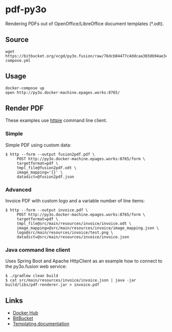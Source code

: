 # pdf-py3o

Rendering PDFs out of OpenOffice/LibreOffice document templates (*.odt).

## Source

```
wget https://bitbucket.org/xcgd/py3o.fusion/raw/76dcb04477c4ddcaa303db94ae340561c2da75a9/docker-compose.yml
```


## Usage

```
docker-compose up
open http://py3o.docker-machine.epages.works:8765/
```

## Render PDF

These examples use [httpie](https://github.com/jkbrzt/httpie) command line client.

### Simple

Simple PDF using custom data:

```
$ http --form --output fusion2pdf.pdf \
     POST http://py3o.docker-machine.epages.works:8765/form \
     targetformat=pdf \
     tmpl_file@fusion2pdf.odt \
     image_mapping='{}' \
     datadict=@fusion2pdf.json
```

### Advanced

Invoice PDF with custom logo and a variable number of line items:

```
$ http --form --output invoice.pdf \
     POST http://py3o.docker-machine.epages.works:8765/form \
     targetformat=pdf \
     tmpl_file@src/main/resources/invoice/invoice.odt \
     image_mapping=@src/main/resources/invoice/image_mapping.json \
     logo@src/main/resources/invoice/test.png \
     datadict=@src/main/resources/invoice/invoice.json
```

### Java command line client

Uses Spring Boot and Apache HttpClient as an example how to connect to the py3o.fusion web service:

```
$ ./gradlew clean build
$ cat src/main/resources/invoice/invoice.json | java -jar build/libs/pdf-renderer.jar > invoice.pdf
```


## Links

* [Docker Hub](https://hub.docker.com/r/xcgd/py3o.fusion/)
* [BitBucket](https://bitbucket.org/faide/py3o.fusion)
* [Templating documentation](http://py3otemplate.readthedocs.io/en/latest/templating.html)

